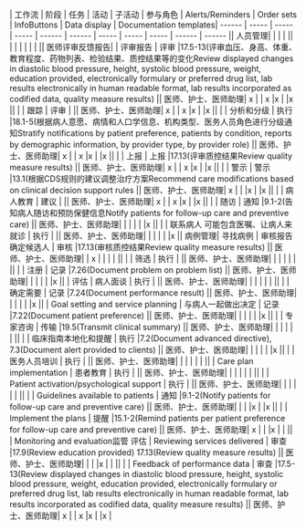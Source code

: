 <?xml version="1.0" encoding="UTF-8"?>
<table>
  <line>| 工作流 | 阶段 | 任务 | 活动 | 子活动 | 参与角色  | Alerts/Reminders | 	Order sets | 	InfoButtons	 | Data display	 | Documentation templates</line>
  <line>| ------ | ----- | ----- | ----- | ------ | ------ | ----- | ----- | ----- | ------ | ------ |</line>
  <line>| 人员管理|  |  |  | || |  |  |  | | | |</line>
  <line>| 医师评审反馈报告|  | 评审报告 | 评审 |17.5-13(评审血压、身高、体重、教育程度、药物列表、检验结果、质控结果等的变化Review displayed changes in diastolic blood pressure, height, systolic blood pressure, weight, education provided, electronically formulary or preferred drug list, lab results electronically in human readable format, lab results incorporated as codified data, quality measure results) || 医师、护士、医师助理| x |  | x |x | |x |</line>
  <line>| |  | 跟踪 | 评审 | || 医师、护士、医师助理| x |  | x |x | |x |</line>
  <line>| |  | 分析和分级 | 执行 |18.1-5(根据病人意愿、病情和人口学信息、机构类型、医务人员角色进行分级通知Stratify notifications by patient preference, patients by condition, reports by demographic information, by provider type, by provider role) || 医师、护士、医师助理| x |  | x |x | |x |</line>
  <line>| |  | 上报 | 上报 |17.13(评审质控结果Review quality measure results) || 医师、护士、医师助理| x |  | x |x | |x |</line>
  <line>| |  | 警示 | 警示 |13.1(根据CDS规则的建议调整治疗方案Recommend care modifications based on clinical decision support rules || 医师、护士、医师助理| x |  |  |x | |x |</line>
  <line>| |  | 病人教育 | 建议 | || 医师、护士、医师助理| x |  | x |x | |x |</line>
  <line>| |  | 随访 | 通知 |9.1-2(告知病人随访和预防保健信息Notify patients for follow-up care and preventive care) || 医师、护士、医师助理|  |  |  | | |x |</line>
  <line>| |  | 联系病人 可能包含医嘱、让病人来就诊 | 执行 | || 医师、护士、医师助理|  |  |  | | |x |</line>
  <line>| 病例管理| 寻找病例 | 审核报告 确定候选人 | 审核 |17.13(审核质控结果Review quality measure results) || 医师、护士、医师助理|  | x |  | | | |</line>
  <line>| |  | 筛选 | 执行 | || 医师、护士、医师助理|  |  |  | | | |</line>
  <line>| |  | 注册 | 记录 |7.26(Document problem on problem list) || 医师、护士、医师助理|  |  |  | | |x |</line>
  <line>| | 评估 | 病人面谈 | 执行 | || 医师、护士、医师助理|  |  |  | | | |</line>
  <line>| |  | 确定需要 | 记录 |7.24(Document performance result) || 医师、护士、医师助理|  |  |  | | |x |</line>
  <line>| | Goal setting and 
service planning | 与病人一起做出决定 | 记录 |7.22(Document patient preference) || 医师、护士、医师助理|  |  |  | | |x |</line>
  <line>| |  | 专家咨询 | 传输 |19.5(Transmit clinical summary) || 医师、护士、医师助理|  |  |  | | | |</line>
  <line>| |  | 临床指南本地化和提醒 | 执行 |7.2(Document advanced directive), 7.3(Document alert provided to clients) || 医师、护士、医师助理|  |  |  | | |x |</line>
  <line>| |  | 医务人员培训 | 执行 | || 医师、护士、医师助理|  |  |  | | | |</line>
  <line>| | Care plan 
implementation | 患者教育 | 执行 | || 医师、护士、医师助理|  |  |  | | | |</line>
  <line>| |  | Patient activation/psychological support | 执行 | || 医师、护士、医师助理|  |  |  | | | |</line>
  <line>| |  | Guidelines available to patients | 通知 |9.1-2(Notify patients for follow-up care and preventive care) || 医师、护士、医师助理|  |  |  |x | |x |</line>
  <line>| |  | Implement the plans | 提醒 |15.1-2(Remind patients per patient preference for follow-up care and preventive care) || 医师、护士、医师助理| x |  |  |x | | |</line>
  <line>| | Monitoring and 
evaluation监管 评估 | Reviewing services delivered | 审查 |17.9(Review education provided) 17.13(Review quality measure results) || 医师、护士、医师助理|  |  |  |x | | |</line>
  <line>| |  | Feedback of performance data | 审查 |17.5-13(Review displayed changes in diastolic blood pressure, height, systolic blood pressure, weight, education provided, electronically formulary or preferred drug list, lab results electronically in human readable format, lab results incorporated as codified data, quality measure results) || 医师、护士、医师助理| x |  | x |x | |x |</line>
</table>


